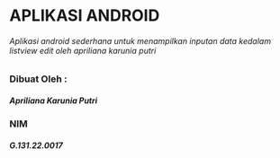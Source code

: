 # APLIKASI ANDROID
###### Aplikasi android sederhana untuk menampilkan inputan data kedalam listview edit oleh apriliana karunia putri

### Dibuat Oleh :
##### Apriliana Karunia Putri
### NIM
##### G.131.22.0017